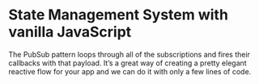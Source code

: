 State Management System with vanilla JavaScript
================================================

  The PubSub pattern loops through all of the subscriptions and fires their callbacks with that payload. It’s a great way of creating a pretty elegant reactive flow for your app and we can do it with only a few lines of code.
 
  
